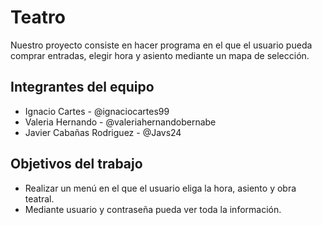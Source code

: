 # Teatro 

Nuestro proyecto consiste en hacer programa en el que el usuario pueda comprar entradas, elegir hora y asiento mediante un mapa de selección.

## Integrantes del equipo
* Ignacio Cartes - @ignaciocartes99
* Valeria Hernando - @valeriahernandobernabe
* Javier Cabañas Rodriguez - @Javs24

## Objetivos del trabajo

* Realizar un menú en el que el usuario eliga la hora, asiento y obra teatral.
* Mediante usuario y contraseña pueda ver toda la información.
